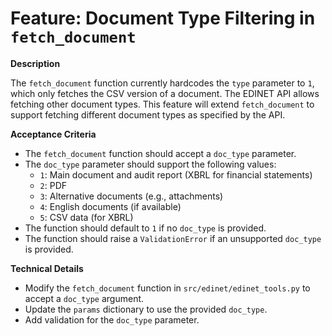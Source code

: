 # Feature: Document Type Filtering in `fetch_document`

**Description**

The `fetch_document` function currently hardcodes the `type` parameter to `1`, which only fetches the CSV version of a document. The EDINET API allows fetching other document types. This feature will extend `fetch_document` to support fetching different document types as specified by the API.

**Acceptance Criteria**

- The `fetch_document` function should accept a `doc_type` parameter.
- The `doc_type` parameter should support the following values:
  - `1`: Main document and audit report (XBRL for financial statements)
  - `2`: PDF
  - `3`: Alternative documents (e.g., attachments)
  - `4`: English documents (if available)
  - `5`: CSV data (for XBRL)
- The function should default to `1` if no `doc_type` is provided.
- The function should raise a `ValidationError` if an unsupported `doc_type` is provided.

**Technical Details**

- Modify the `fetch_document` function in `src/edinet/edinet_tools.py` to accept a `doc_type` argument.
- Update the `params` dictionary to use the provided `doc_type`.
- Add validation for the `doc_type` parameter.
